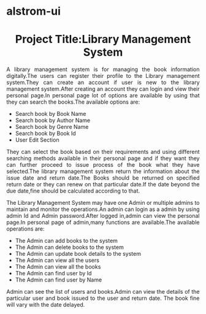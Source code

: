 # alstrom-ui

<h1><center>Project Title:Library Management System</center></h1>
<p style="text-align:justify">A library management system is for managing the book information digitally.The users can register their profile to the Library management system.They can create an account if user is new to the library management system.After creating an account they can login and view their personal page.In personal page lot of options are available by using that they can search the books.The available options are:</p>
  <ul>
    <li>Search book by Book Name</li>
    <li>Search book by Author Name</li>
    <li>Search book by Genre Name</li>
    <li>Search book by Book Id</li>
    <li>User Edit Section</li>
  </ul>
  
  
<p style="text-align:justify">They can select the book based on their requirements and using different searching methods available in their personal page and if they want they can further proceed to issue process of the book what they have selected.The library management system return the information about the issue date and return date.The Books should be returned on specified return date or they can renew on that particular date.If the date beyond the due date,fine should be calculated according to that.</p>


<p style="text-align:justify">The Library Management System may have one Admin or multiple admins to maintain and monitor the operations.An admin can login as a admin by using admin Id and Admin password.After logged in,admin can view the personal page.In personal page of admin,many functions are available.The available operations are:</p>
 <ul>
    <li>The Admin can add books to the system</li>
    <li>The Admin can delete books to the system</li>
    <li>The Admin can update book details to the system</li>
    <li>The Admin can view all the users</li>
    <li>The Admin can view all the books</li>
    <li>The Admin can find user by Id</li>
    <li>The Admin can find user by Name</li>
  </ul>
<p style="text-align:justify">Admin can see the list of users and books.Admin can view the details of the particular user and book issued to the user and return date. The book fine will vary with the date delayed. 
